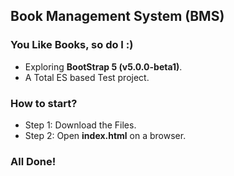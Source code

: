 ## Book Management System (BMS)
### You Like Books, so do I :)
- Exploring <b>BootStrap 5 (v5.0.0-beta1)</b>.
- A Total ES based Test project.

### How to start?
- Step 1: Download the Files.
- Step 2: Open <b>index.html</b> on a browser.

### All Done!
